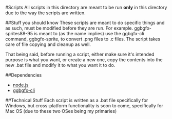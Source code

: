 #Scripts
All scripts in this directory are meant to be run **only** in this directory due to the way the scripts are written. 

##Stuff you should know
These scripts are meant to do specific things and as such, must be modified before they are run. For example. ggbgfx-sprites88-95 is meant to (as the name implies) use the ggbgfx-cli command, ggbgfx-sprite, to convert .png files to .c files. The script takes care of file copying and cleanup as well.

That being said, before running a script, either make sure it's intended purpose is what you want, or create a new one, copy the contents into the new .bat file and modify it to what you want it to do. 

##Dependencies
- [node.js](https://nodejs.org/)
- [ggbgfx-cli](https://www.npmjs.com/package/ggbgfx-cli)

##Technical Stuff
Each script is written as a .bat file specifically for Windows, but cross-platform functionality is soon to come, specifically for Mac OS (due to these two OSes being my primaries)